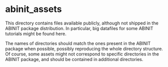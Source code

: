 # abinit_assets
This directory contains files available publicly, although not shipped in the ABINIT package distribution.
In particular, big datafiles for some ABINIT tutorials might be found here.

The names of directories should match the ones present in the ABINIT package when possible, possibly reproducing
the whole directory structure. Of course, some assets might not correspond to specific directories in the ABINIT package,
and should be contained in additional directories. 
